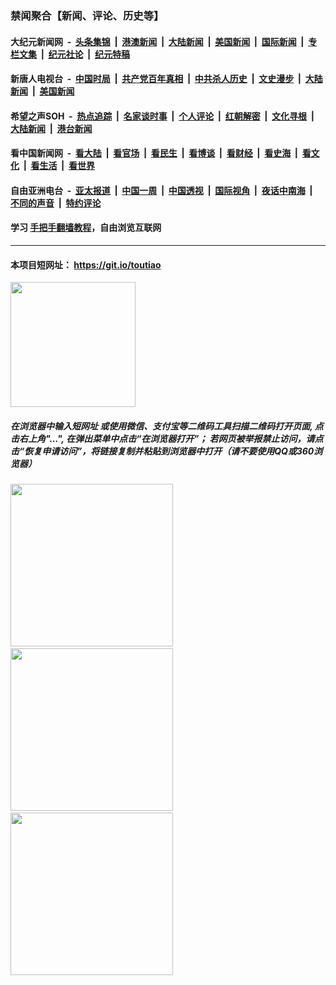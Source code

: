 ### 禁闻聚合【新闻、评论、历史等】

#### 大纪元新闻网 &nbsp;-&nbsp; [头条集锦](indexes/E头条集锦.md?t=02272031) &nbsp;|&nbsp; [港澳新闻](indexes/E港澳新闻.md?t=02272031)  &nbsp;|&nbsp; [大陆新闻](indexes/E大陆新闻.md?t=02272031) &nbsp;|&nbsp; [美国新闻](indexes/E美国新闻.md?t=02272031) &nbsp;|&nbsp; [国际新闻](indexes/E国际新闻.md?t=02272031) &nbsp;|&nbsp; [专栏文集](indexes/E专栏文集.md?t=02272031) &nbsp;|&nbsp; [纪元社论](indexes/E纪元社论.md?t=02272031) &nbsp;|&nbsp; [纪元特稿](indexes/E纪元特稿.md?t=02272031) 

#### 新唐人电视台 &nbsp;-&nbsp; [中国时局](indexes/N中国时局.md?t=02272031) &nbsp;|&nbsp; [共产党百年真相](indexes/N共产党百年真相.md?t=02272031) &nbsp;|&nbsp; [中共杀人历史](indexes/N中共杀人历史.md?t=02272031) &nbsp;|&nbsp; [文史漫步](indexes/N文史漫步.md?t=02272031) &nbsp;|&nbsp; [大陆新闻](indexes/N大陆新闻.md?t=02272031) &nbsp;|&nbsp; [美国新闻](indexes/N美国新闻.md?t=02272031)

#### 希望之声SOH &nbsp;-&nbsp; [热点追踪](indexes/H热点追踪.md?t=02272031) &nbsp;|&nbsp; [名家谈时事](indexes/H名家谈时事.md?t=02272031) &nbsp;|&nbsp; [个人评论](indexes/H个人评论.md?t=02272031)  &nbsp;|&nbsp; [红朝解密](indexes/H红朝解密.md?t=02272031) &nbsp;|&nbsp; [文化寻根](indexes/H文化寻根.md?t=02272031) &nbsp;|&nbsp; [大陆新闻](indexes/H大陆新闻.md?t=02272031) &nbsp;|&nbsp; [港台新闻](indexes/H港台新闻.md?t=02272031)

#### 看中国新闻网 &nbsp;-&nbsp; [看大陆](indexes/S看大陆.md?t=02272031) &nbsp;|&nbsp; [看官场](indexes/S看官场.md?t=02272031) &nbsp;|&nbsp; [看民生](indexes/S看民生.md?t=02272031)  &nbsp;|&nbsp; [看博谈](indexes/S看博谈.md?t=02272031) &nbsp;|&nbsp; [看财经](indexes/S看财经.md?t=02272031) &nbsp;|&nbsp; [看史海](indexes/S看史海.md?t=02272031) &nbsp;|&nbsp; [看文化](indexes/S看文化.md?t=02272031) &nbsp;|&nbsp; [看生活](indexes/S看生活.md?t=02272031) &nbsp;|&nbsp; [看世界](indexes/S看世界.md?t=02272031)

#### 自由亚洲电台 &nbsp;-&nbsp; [亚太报道](indexes/R亚太报道.md?t=02272031) &nbsp;|&nbsp; [中国一周](indexes/R中国一周.md?t=02272031) &nbsp;|&nbsp; [中国透视](indexes/R中国透视.md?t=02272031)  &nbsp;|&nbsp; [国际视角](indexes/R国际视角.md?t=02272031) &nbsp;|&nbsp; [夜话中南海](indexes/R夜话中南海.md?t=02272031) &nbsp;|&nbsp; [不同的声音](indexes/R不同的声音.md?t=02272031) &nbsp;|&nbsp; [特约评论](indexes/R特约评论.md?t=02272031)

#### 学习 [手把手翻墙教程](https://github.com/gfw-breaker/guides/wiki)，自由浏览互联网

----

#### 本项目短网址： https://git.io/toutiao
<img src="https://raw.githubusercontent.com/gfw-breaker/banned-news/master/scripts/img/qr.png" width="200px"/>  

##### 在浏览器中输入短网址 或使用微信、支付宝等二维码工具扫描二维码打开页面, 点击右上角"...", 在弹出菜单中点击“在浏览器打开”； 若网页被举报禁止访问，请点击“恢复申请访问”，将链接复制并粘贴到浏览器中打开（请不要使用QQ或360浏览器）

<img src="https://raw.githubusercontent.com/gfw-breaker/banned-news/master/scripts/img/1.png" width="260px"/> &nbsp; <img src="https://raw.githubusercontent.com/gfw-breaker/banned-news/master/scripts/img/2.png" width="260px"/> &nbsp; <img src="https://raw.githubusercontent.com/gfw-breaker/banned-news/master/scripts/img/3.png" width="260px"/>
